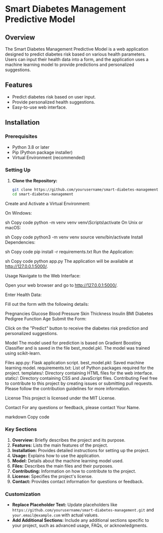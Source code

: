 # Smart Diabetes Management Predictive Model

## Overview

The Smart Diabetes Management Predictive Model is a web application designed to predict diabetes risk based on various health parameters. Users can input their health data into a form, and the application uses a machine learning model to provide predictions and personalized suggestions.

## Features

- Predict diabetes risk based on user input.
- Provide personalized health suggestions.
- Easy-to-use web interface.

## Installation

### Prerequisites

- Python 3.8 or later
- Pip (Python package installer)
- Virtual Environment (recommended)

### Setting Up

1. **Clone the Repository:**

   ```sh
   git clone https://github.com/yourusername/smart-diabetes-management.git
   cd smart-diabetes-management


Create and Activate a Virtual Environment:

On Windows:

sh
Copy code
python -m venv venv
venv\Scripts\activate
On Unix or macOS:

sh
Copy code
python3 -m venv venv
source venv/bin/activate
Install Dependencies:

sh
Copy code
pip install -r requirements.txt
Run the Application:

sh
Copy code
python app.py
The application will be available at http://127.0.0.1:5000/.

Usage
Navigate to the Web Interface:

Open your web browser and go to http://127.0.0.1:5000/.

Enter Health Data:

Fill out the form with the following details:

Pregnancies
Glucose
Blood Pressure
Skin Thickness
Insulin
BMI
Diabetes Pedigree Function
Age
Submit the Form:

Click on the "Predict" button to receive the diabetes risk prediction and personalized suggestions.

Model
The model used for prediction is based on Gradient Boosting Classifier and is saved in the file best_model.pkl. The model was trained using scikit-learn.

Files
app.py: Flask application script.
best_model.pkl: Saved machine learning model.
requirements.txt: List of Python packages required for the project.
templates/: Directory containing HTML files for the web interface.
static/: Directory containing CSS and JavaScript files.
Contributing
Feel free to contribute to this project by creating issues or submitting pull requests. Please follow the contribution guidelines for more information.

License
This project is licensed under the MIT License.

Contact
For any questions or feedback, please contact Your Name.

markdown
Copy code

### Key Sections

1. **Overview:** Briefly describes the project and its purpose.
2. **Features:** Lists the main features of the project.
3. **Installation:** Provides detailed instructions for setting up the project.
4. **Usage:** Explains how to use the application.
5. **Model:** Details about the machine learning model used.
6. **Files:** Describes the main files and their purposes.
7. **Contributing:** Information on how to contribute to the project.
8. **License:** Specifies the project's license.
9. **Contact:** Provides contact information for questions or feedback.

### Customization

- **Replace Placeholder Text:** Update placeholders like `https://github.com/yourusername/smart-diabetes-management.git` and `your.email@example.com` with actual values.
- **Add Additional Sections:** Include any additional sections specific to your project, such as advanced usage, FAQs, or acknowledgments.

